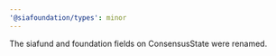 ```yaml
---
'@siafoundation/types': minor
---
```


The siafund and foundation fields on ConsensusState were renamed.

